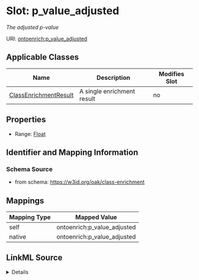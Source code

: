 

# Slot: p_value_adjusted


_The adjusted p-value_





URI: [ontoenrich:p_value_adjusted](https://w3id.org/oak/class-enrichment/p_value_adjusted)



<!-- no inheritance hierarchy -->





## Applicable Classes

| Name | Description | Modifies Slot |
| --- | --- | --- |
| [ClassEnrichmentResult](ClassEnrichmentResult.md) | A single enrichment result |  no  |







## Properties

* Range: [Float](Float.md)





## Identifier and Mapping Information







### Schema Source


* from schema: https://w3id.org/oak/class-enrichment




## Mappings

| Mapping Type | Mapped Value |
| ---  | ---  |
| self | ontoenrich:p_value_adjusted |
| native | ontoenrich:p_value_adjusted |




## LinkML Source

<details>
```yaml
name: p_value_adjusted
description: The adjusted p-value
from_schema: https://w3id.org/oak/class-enrichment
rank: 1000
alias: p_value_adjusted
owner: ClassEnrichmentResult
domain_of:
- ClassEnrichmentResult
range: float

```
</details>
